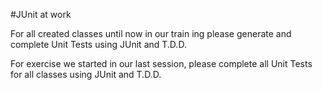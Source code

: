 #JUnit at work

For all created classes until now in our train ing please generate and complete Unit Tests using  JUnit and T.D.D.

For exercise we started in our last session, please complete all Unit Tests for all classes using JUnit and T.D.D. 
